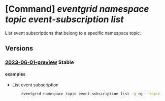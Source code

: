 # [Command] _eventgrid namespace topic event-subscription list_

List event subscriptions that belong to a specific namespace topic.

## Versions

### [2023-06-01-preview](/Resources/mgmt-plane/L3N1YnNjcmlwdGlvbnMve30vcmVzb3VyY2Vncm91cHMve30vcHJvdmlkZXJzL21pY3Jvc29mdC5ldmVudGdyaWQvbmFtZXNwYWNlcy97fS90b3BpY3Mve30vZXZlbnRzdWJzY3JpcHRpb25z/2023-06-01-preview.xml) **Stable**

<!-- mgmt-plane /subscriptions/{}/resourcegroups/{}/providers/microsoft.eventgrid/namespaces/{}/topics/{}/eventsubscriptions 2023-06-01-preview -->

#### examples

- List event subscription
    ```bash
        eventgrid namespace topic event-subscription list -g rg --topic-name topic --namespace-name name
    ```
